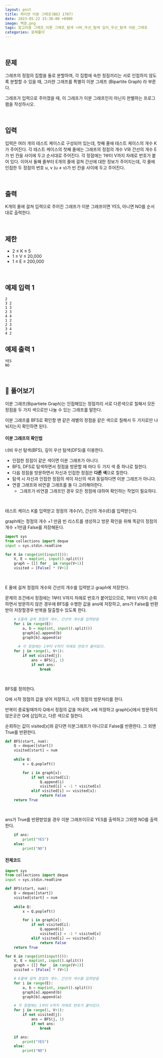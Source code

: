 ```yaml
---
layout: post
title: 파이썬 이분 그래프(BOJ 1707)
date: 2023-05-22 15:30:00 +0900
image: 백준.png
tags: 알고리즘 그래프_이론 그래프_탐색 너비_우선_탐색 깊이_우선_탐색 이분_그래프
categories: 문제풀이
---
```


<br>

## 문제

그래프의 정점의 집합을 둘로 분할하여, 각 집합에 속한 정점끼리는 서로 인접하지 않도록 분할할 수 있을 때, 그러한 그래프를 특별히 이분 그래프 (Bipartite Graph) 라 부른다.

그래프가 입력으로 주어졌을 때, 이 그래프가 이분 그래프인지 아닌지 판별하는 프로그램을 작성하시오.

<br>

## 입력

입력은 여러 개의 테스트 케이스로 구성되어 있는데, 첫째 줄에 테스트 케이스의 개수 K가 주어진다. 각 테스트 케이스의 첫째 줄에는 그래프의 정점의 개수 V와 간선의 개수 E가 빈 칸을 사이에 두고 순서대로 주어진다. 각 정점에는 1부터 V까지 차례로 번호가 붙어 있다. 이어서 둘째 줄부터 E개의 줄에 걸쳐 간선에 대한 정보가 주어지는데, 각 줄에 인접한 두 정점의 번호 u, v (u ≠ v)가 빈 칸을 사이에 두고 주어진다. 

<br>

## 출력

K개의 줄에 걸쳐 입력으로 주어진 그래프가 이분 그래프이면 YES, 아니면 NO를 순서대로 출력한다.

<br>

## 제한

- 2 ≤ K ≤ 5
- 1 ≤ V ≤ 20,000
- 1 ≤ E ≤ 200,000

<br>

## 예제 입력 1 

```
2
3 2
1 3
2 3
4 4
1 2
2 3
3 4
4 2
```

## 예제 출력 1

```
YES
NO
```

<br>

## 📝 풀어보기 

이분 그래프(Bipartiete Graph)는 인접해있는 정점끼리 서로 다른색으로 칠해서 모든 정점을 두 가지 색으로만 나눌 수 있는 그래프를 말한다. 

이분 그래프를 BFS로 확인할 땐 같은 레벨의 정점을 같은 색으로 칠해서 두 가지로만 나눠지는지 확인하면 된다.

#### 이분 그래프의 확인법

너비 우선 탐색(BFS), 깊이 우선 탐색(DFS)를 이용한다.

* 인접한 정점이 같은 색이면 이분 그래프가 아니다.
* BFS, DFS로 탐색하면서 정점을 방문할 때 마다 두 가지 색 중 하나로 칠한다.
* 다음 정점을 방문하면서 자신과 인접한 정점은 **다른 색**으로 칠한다.
* 탐색 시 자신과 인접한 정점의 색이 자신의 색과 동일하다면 이분 그래프가 아니다.
* 연결 그래프와 비연결 그래프를 둘 다 고려해야한다.
  * 그래프가 비연결 그래프인 경우 모든 정점에 대하여 확인하는 작업이 필요하다.

<br> 

테스트 케이스 K를 입력받고 정점의 개수(V), 간선의 개수(E)를 입력받는다.

graph에는 정점의 개수 +1 만큼 빈 리스트를 생성하고 방문 확인을 위해 똑같이 정점의 개수 +1만큼 False를 저장해둔다.

``` python
import sys
from collections import deque
input = sys.stdin.readline

for K in range(int(input())):
    V, E = map(int, input().split())
    graph = [[] for _ in range(V+1)]
    visited = [False] * (V+1)
```

<br>

E 줄에 걸쳐 정점의 개수와 간선의 개수를 입력받고 graph에 저장한다.

문제의 조건에서 정점에는 1부터 V까지 차례로 번호가 붙어있으므로, 1부터 V까지 순회하면서 방문하지 않은 경우에 BFS를 수행한 값을 ans에 저장하고, ans가 False를 반환받아 저장할경우 반복을 탈출할수 있도록 한다.

``` python
    # E줄에 걸쳐 정점의 개수, 간선의 개수를 입력받음
    for i in range(E):
        a, b = map(int, input().split())
        graph[a].append(b)
        graph[b].append(a)
        
	  # 각 정점에는 1부터 V까지 차례로 번호가 붙어있다.
    for j in range(1, V+1):
        if not visited[j]:
            ans = BFS(j, 1)
            if not ans:
                break
```

<br>

BFS를 정의한다.

Q에 시작 정점의 값을 넣어 저장하고, 시작 정점의 방문처리를 한다.

반복이 종료될때까지 Q에서 정점의 값을 꺼내어, x에 저장하고 graph[x]에서 방문하지 않은곳은 Q에 삽입하고, 다른 색으로 칠한다.

순회하는 값이 visited[x]와 같다면 이분그래프가 아니므로 False를 반환한다. 그 외엔 True를 반환한다.

```python
def BFS(start, num):
    Q = deque([start])
    visited[start] = num
    
    while Q:
        x = Q.popleft()

        for i in graph[x]:
            if not visited[i]:
                Q.append(i)
                visited[i] = -1 * visited[x]
            elif visited[i] == visited[x]:
                return False
    return True
```

<br>

ans가 True를 반환받았을 경우 이분 그래프이므로 YES를 출력하고 그외엔 NO를 출력한다.

``` python
    if ans:
        print("YES")
    else:
        print("NO")
```



#### 전체코드

``` python
import sys
from collections import deque
input = sys.stdin.readline

def BFS(start, num):
    Q = deque([start])
    visited[start] = num
    
    while Q:
        x = Q.popleft()

        for i in graph[x]:
            if not visited[i]:
                Q.append(i)
                visited[i] = -1 * visited[x]
            elif visited[i] == visited[x]:
                return False
    return True

for K in range(int(input())):
    V, E = map(int, input().split())
    graph = [[] for _ in range(V+1)]
    visited = [False] * (V+1)

    # E줄에 걸쳐 정점의 개수, 간선의 개수를 입력받음
    for i in range(E):
        a, b = map(int, input().split())
        graph[a].append(b)
        graph[b].append(a)

    # 각 정점에는 1부터 V까지 차례로 번호가 붙어있다.
    for j in range(1, V+1):
        if not visited[j]:
            ans = BFS(j, 1)
            if not ans:
                break

    if ans:
        print("YES")
    else:
        print("NO")
```

<br>



